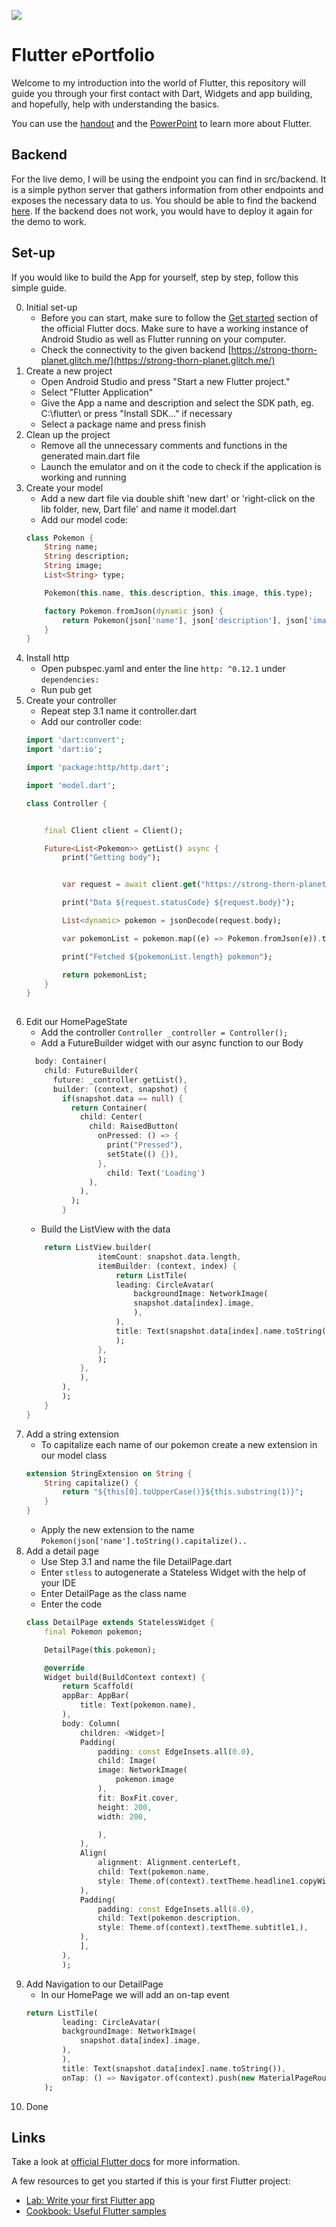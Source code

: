 ![](flutter_logo.png)
# Flutter ePortfolio

Welcome to my introduction into the world of Flutter, this repository will guide you through your first contact with Dart, Widgets and app building, and hopefully, help with understanding the basics.

You can use the [handout](handout.pdf) and the [PowerPoint](Flutter.pptx) to learn more about Flutter.

## Backend
For the live demo, I will be using the endpoint you can find in src/backend. It is a simple python server that gathers information from other endpoints and exposes the necessary data to us. You should be able to find the backend [here](https://strong-thorn-planet.glitch.me/). If the backend does not work, you would have to deploy it again for the demo to work.

## Set-up
If you would like to build the App for yourself, step by step, follow this simple guide.

0. Initial set-up
    - Before you can start, make sure to follow the [Get started](https://flutter.dev/docs/get-started/install) section of the official Flutter docs. Make sure to have a working instance of Android Studio as well as Flutter running on your computer.
    - Check the connectivity to the given backend [https://strong-thorn-planet.glitch.me/](https://strong-thorn-planet.glitch.me/)
1. Create a new project
    - Open Android Studio and press "Start a new Flutter project."
    - Select "Flutter Application"
    - Give the App a name and description and select the SDK path, eg. C:\flutter\ or press "Install SDK..." if necessary
    - Select a package name and press finish
2. Clean up the project
    - Remove all the unnecessary comments and functions in the generated main.dart file
    - Launch the emulator and on it the code to check if the application is working and running
3. Create your model
    - Add a new dart file via double shift 'new dart' or 'right-click on the lib folder, new, Dart file' and name it model.dart
    - Add our model code:
    ```dart
    class Pokemon {
        String name;
        String description;
        String image;
        List<String> type;

        Pokemon(this.name, this.description, this.image, this.type);

        factory Pokemon.fromJson(dynamic json) {
            return Pokemon(json['name'], json['description'], json['image'], List.from(json["types"]));
        }
    }
    ```
4. Install http
    - Open pubspec.yaml and enter the line `http: ^0.12.1` under `dependencies:` 
    - Run pub get
5. Create your controller
    - Repeat step 3.1 name it controller.dart
    - Add our controller code:
    ```dart 
    import 'dart:convert';
    import 'dart:io';

    import 'package:http/http.dart';

    import 'model.dart';

    class Controller {


        final Client client = Client();

        Future<List<Pokemon>> getList() async {
            print("Getting body");


            var request = await client.get("https://strong-thorn-planet.glitch.me/pokemon");

            print("Data ${request.statusCode} ${request.body}");

            List<dynamic> pokemon = jsonDecode(request.body);

            var pokemonList = pokemon.map((e) => Pokemon.fromJson(e)).toList();

            print("Fetched ${pokemonList.length} pokemon");

            return pokemonList;
        }
    }
        
    ```
6. Edit our HomePageState
    - Add the controller `Controller _controller = Controller();`
    - Add a FutureBuilder widget with our async function to our Body
    ```dart
      body: Container(
        child: FutureBuilder(
          future: _controller.getList(),
          builder: (context, snapshot) {
            if(snapshot.data == null) {
              return Container(
                child: Center(
                  child: RaisedButton(
                    onPressed: () => {
                      print("Pressed"),
                      setState(() {}),
                    },
                      child: Text('Loading')
                  ),
                ),
              );
            }
    ```
    - Build the ListView with the data
    ```dart
        return ListView.builder(
                    itemCount: snapshot.data.length,
                    itemBuilder: (context, index) {
                        return ListTile(
                        leading: CircleAvatar(
                            backgroundImage: NetworkImage(
                            snapshot.data[index].image,
                            ),
                        ),
                        title: Text(snapshot.data[index].name.toString()),
                        );
                    },
                    );
                },
                ),
            ),
            );
        }
    }
    ```
7. Add a string extension
    - To capitalize each name of our pokemon create a new extension in our model class
    ```dart
    extension StringExtension on String {
        String capitalize() {
            return "${this[0].toUpperCase()}${this.substring(1)}";
        }
    }
    ```
    - Apply the new extension to the name `Pokemon(json['name'].toString().capitalize()..`
8. Add a detail page
    - Use Step 3.1 and name the file DetailPage.dart
    - Enter `stless` to autogenerate a Stateless Widget with the help of your IDE
    - Enter DetailPage as the class name
    - Enter the code
    ```dart
    class DetailPage extends StatelessWidget {
        final Pokemon pokemon;

        DetailPage(this.pokemon);

        @override
        Widget build(BuildContext context) {
            return Scaffold(
            appBar: AppBar(
                title: Text(pokemon.name),
            ),
            body: Column(
                children: <Widget>[
                Padding(
                    padding: const EdgeInsets.all(0.0),
                    child: Image(
                    image: NetworkImage(
                        pokemon.image
                    ),
                    fit: BoxFit.cover,
                    height: 200,
                    width: 200,

                    ),
                ),
                Align(
                    alignment: Alignment.centerLeft,
                    child: Text(pokemon.name,
                    style: Theme.of(context).textTheme.headline1.copyWith(fontSize: 72),),
                ),
                Padding(
                    padding: const EdgeInsets.all(8.0),
                    child: Text(pokemon.description,
                    style: Theme.of(context).textTheme.subtitle1,),
                ),
                ],
            ),
            );
    ```
9. Add Navigation to our DetailPage
    - In our HomePage we will add an on-tap event
    ```dart
    return ListTile(
            leading: CircleAvatar(
            backgroundImage: NetworkImage(
                snapshot.data[index].image,
            ),
            ),
            title: Text(snapshot.data[index].name.toString()),
            onTap: () => Navigator.of(context).push(new MaterialPageRoute(builder: (context) => DetailPage(snapshot.data[index]))),
        );
    ```
10. Done

## Links
Take a look at [official Flutter docs](https://flutter.dev/docs) for more information.

A few resources to get you started if this is your first Flutter project:

- [Lab: Write your first Flutter app](https://flutter.dev/docs/get-started/codelab)
- [Cookbook: Useful Flutter samples](https://flutter.dev/docs/cookbook)